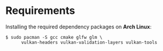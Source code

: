 Requirements
============

Installing the required dependency packages on **Arch Linux**:
```shell
$ sudo pacman -S gcc cmake glfw glm \
      vulkan-headers vulkan-validation-layers vulkan-tools
```